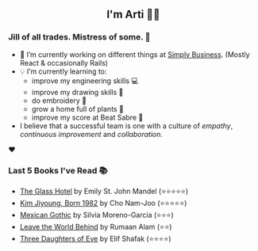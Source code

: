 <div align="center">
  
  ## I'm Arti 👋🏽
  
</div>
  
### Jill of all trades. Mistress of some. 👑

- 🔭 I’m currently working on different things at [Simply Business](https://www.simplybusiness.co.uk). (Mostly React & occasionally Rails)
- 💡 I’m currently learning to:
  - improve my engineering skills 💻
  - improve my drawing skills 🎨
  - do embroidery 🧵
  - grow a home full of plants 🌱
  - improve my score at Beat Sabre 🔼
- I believe that a successful team is one with a culture of _empathy_, _continuous improvement_ and _collaboration._


❤️
### Last 5 Books I've Read 📚
<!-- GOODREADS-LIST:START -->
- [The Glass Hotel](https://www.goodreads.com/review/show/3205987273?utm_medium=api&utm_source=rss) by Emily St. John Mandel (⭐⭐⭐⭐⭐)
- [Kim Jiyoung, Born 1982](https://www.goodreads.com/review/show/4011577709?utm_medium=api&utm_source=rss) by Cho Nam-Joo (⭐⭐⭐⭐⭐)
- [Mexican Gothic](https://www.goodreads.com/review/show/3870953014?utm_medium=api&utm_source=rss) by Silvia Moreno-Garcia (⭐⭐⭐)
- [Leave the World Behind](https://www.goodreads.com/review/show/3575385999?utm_medium=api&utm_source=rss) by Rumaan Alam (⭐⭐)
- [Three Daughters of Eve](https://www.goodreads.com/review/show/3900321120?utm_medium=api&utm_source=rss) by Elif Shafak (⭐⭐⭐⭐)
<!-- GOODREADS-LIST:END -->

